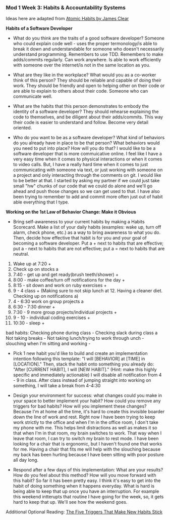 ### Mod 1 Week 3: Habits & Accountability Systems <a name="week-3"></a>
Ideas here are adapted from [Atomic Habits by James Clear](https://bookshop.org/books/atomic-habits-an-easy-proven-way-to-build-good-habits-break-bad-ones/9780735211292)

**Habits of a Software Developer**
* What do you think are the traits of a good software developer?
Someone who could explain code well - uses the proper termonology/is able to break it down and understandable for someone who doesn't necessarily understand programming. Remembers to use TDD. Remembers to make adds/commits regularly. Can work anywhere. Is able to work efficiently with someone over the internet/is not in the same location as you.

* What are they like in the workplace? What would you as a co-worker think of this person?
They should be reliable and capable of doing their work. They should be friendly and open to helping other on their code or are able to explain to others about their code. Someone who can communicate well.

* What are the habits that this person demonstrates to embody the identity of a software developer?
They should rehearse explaining the code to themselves, and be diligent about their adds/commits. This way their code is easier to understand and follow. Become very detail oriented.

* Who do you want to be as a software developer? What kind of behaviors do you already have in place to be that person? What behaviors would you need to put into place? How will you do that?
I would like to be a software developer that is more commuicative online. I feel like I have a very easy time when it comes to physical interactions or when it comes to video calls. But, I have a really hard time when it comes to just communicating with someone via text, or just working with someone on a project and only interacting through the comments on git. I would like to be better at that. I started by asking my partner if we could just take small "hw" chunks of our code that we could do alone and we'll go ahead and push those changes so we can get used to that. I have also been trying to remember to add and commit more often just out of habit able everything that I type.

**Working on the 1st Law of Behavior Change: Make it Obvious**
* Bring self-awareness to your current habits by making a Habits Scorecard. Make a list of your daily habits (examples: wake up, turn off alarm, check phone, etc.) as a way to bring awareness to what you do. Then, decide how effective that habit is for you and your goal of becoming a software developer. Put a + next to habits that are effective; put a - next to habits that are not effective; put a = next to habits that are neutral.
1. Wake up at 7:20 +
1. Check up on stocks a
1. 7:40 - get up and get ready(brush teeth/shower) +
1. 8:00 - make coffee/turn off notifications for the day +
1. 8:15 - sit down and work on ruby exercises +
1. 9 - 4 class + (Making sure to not skip lunch at 12. Having a cleaner diet. Checking up on notifications a)
1. 4 - 6:30 work on group projects a
1. 6:30 - 7:30 dinner +
1. 7:30 - 9 more group projects/individual projects +
1. 9 - 10 - individual coding exercises +
1. 10:30 - sleep +

bad habits:
Checking phone during class -
Checking slack during class a
Not taking breaks -
Not taking lunch/trying to work through unch -
slouching when I'm sitting and working -

* Pick 1 new habit you'd like to build and create an implementation intention following this template: "I will [BEHAVIOR] at [TIME] in [LOCATION]." Then, stack the habit onto something you already do: "After [CURRENT HABIT], I will [NEW HABIT]." (Hint: make this highly specific and immediately actionable)
I will disable all notification from 4 - 9 in class. After class instead of jumping straight into working on something, I will take a break from 4-4:30

* Design your environment for success: what changes could you make in your space to better implement your habit? How could you remove any triggers for bad habits? How will you implement these changes? Because I'm at home all the time, it's hard to create this invisible boarder down the line of work and rest. Right now I have been trying to keep work strictly to the office and when I'm in the office room, I don't take my phone with me. This helps limit distractions as well as makes it so that when I'm in that room, my brain switches to work. That way when I leave that room, I can try to switch my brain to rest mode. I have been looking for a chair that is ergonomic, but I haven't found one that works for me. Having a chair that fits me will help with the slouching because my back has been hurting because I have been sitting with poor posture all day long.

* Respond after a few days of this implementation: What are your results? How do you feel about this method? How will you move forward with this habit? So far it has been pretty easy. I think it's easy to get into the habit of doing something when it happens everyday. What is hard is being able to keep that up once you have an interruption. For example this weekend intterupts that routine I have going for the week, so, it gets hard to keep that up. We'll see how the weekend goes.

Additional Optional Reading: [The Five Triggers That Make New Habits Stick](https://jamesclear.com/habit-triggers)
